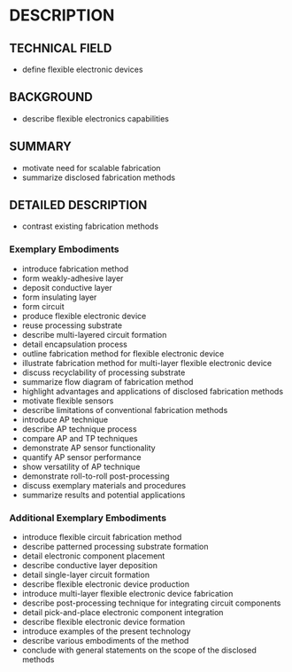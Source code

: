# DESCRIPTION

## TECHNICAL FIELD

- define flexible electronic devices

## BACKGROUND

- describe flexible electronics capabilities

## SUMMARY

- motivate need for scalable fabrication
- summarize disclosed fabrication methods

## DETAILED DESCRIPTION

- contrast existing fabrication methods

### Exemplary Embodiments

- introduce fabrication method
- form weakly-adhesive layer
- deposit conductive layer
- form insulating layer
- form circuit
- produce flexible electronic device
- reuse processing substrate
- describe multi-layered circuit formation
- detail encapsulation process
- outline fabrication method for flexible electronic device
- illustrate fabrication method for multi-layer flexible electronic device
- discuss recyclability of processing substrate
- summarize flow diagram of fabrication method
- highlight advantages and applications of disclosed fabrication methods
- motivate flexible sensors
- describe limitations of conventional fabrication methods
- introduce AP technique
- describe AP technique process
- compare AP and TP techniques
- demonstrate AP sensor functionality
- quantify AP sensor performance
- show versatility of AP technique
- demonstrate roll-to-roll post-processing
- discuss exemplary materials and procedures
- summarize results and potential applications

### Additional Exemplary Embodiments

- introduce flexible circuit fabrication method
- describe patterned processing substrate formation
- detail electronic component placement
- describe conductive layer deposition
- detail single-layer circuit formation
- describe flexible electronic device production
- introduce multi-layer flexible electronic device fabrication
- describe post-processing technique for integrating circuit components
- detail pick-and-place electronic component integration
- describe flexible electronic device formation
- introduce examples of the present technology
- describe various embodiments of the method
- conclude with general statements on the scope of the disclosed methods

